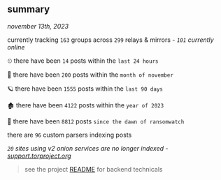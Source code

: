 
## summary
_november 13th, 2023_

currently tracking `163` groups across `299` relays & mirrors - _`101` currently online_

⏲ there have been `14` posts within the `last 24 hours`

🦈 there have been `200` posts within the `month of november`

🪐 there have been `1555` posts within the `last 90 days`

🏚 there have been `4122` posts within the `year of 2023`

🦕 there have been `8812` posts `since the dawn of ransomwatch`

there are `96` custom parsers indexing posts

_`20` sites using v2 onion services are no longer indexed - [support.torproject.org](https://support.torproject.org/onionservices/v2-deprecation/)_

> see the project [README](https://github.com/joshhighet/ransomwatch#ransomwatch--) for backend technicals
